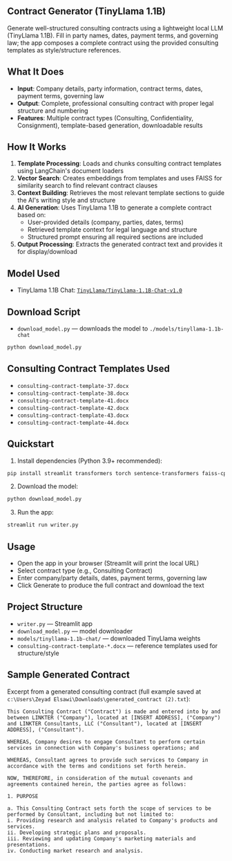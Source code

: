 ## Contract Generator (TinyLlama 1.1B)
Generate well-structured consulting contracts using a lightweight local LLM (TinyLlama 1.1B). Fill in party names, dates, payment terms, and governing law; the app composes a complete contract using the provided consulting templates as style/structure references.

## What It Does
- **Input**: Company details, party information, contract terms, dates, payment terms, governing law
- **Output**: Complete, professional consulting contract with proper legal structure and numbering
- **Features**: Multiple contract types (Consulting, Confidentiality, Consignment), template-based generation, downloadable results

## How It Works
1. **Template Processing**: Loads and chunks consulting contract templates using LangChain's document loaders
2. **Vector Search**: Creates embeddings from templates and uses FAISS for similarity search to find relevant contract clauses
3. **Context Building**: Retrieves the most relevant template sections to guide the AI's writing style and structure
4. **AI Generation**: Uses TinyLlama 1.1B to generate a complete contract based on:
   - User-provided details (company, parties, dates, terms)
   - Retrieved template context for legal language and structure
   - Structured prompt ensuring all required sections are included
5. **Output Processing**: Extracts the generated contract text and provides it for display/download

## Model Used
- TinyLlama 1.1B Chat: [`TinyLlama/TinyLlama-1.1B-Chat-v1.0`](https://huggingface.co/TinyLlama/TinyLlama-1.1B-Chat-v1.0)

## Download Script
- `download_model.py` — downloads the model to `./models/tinyllama-1.1b-chat`

```bash
python download_model.py
```

## Consulting Contract Templates Used
- `consulting-contract-template-37.docx`
- `consulting-contract-template-38.docx`
- `consulting-contract-template-41.docx`
- `consulting-contract-template-42.docx`
- `consulting-contract-template-43.docx`
- `consulting-contract-template-44.docx`

## Quickstart
1) Install dependencies (Python 3.9+ recommended):

```bash
pip install streamlit transformers torch sentence-transformers faiss-cpu langchain-community unstructured
```

2) Download the model:

```bash
python download_model.py
```

3) Run the app:

```bash
streamlit run writer.py
```

## Usage
- Open the app in your browser (Streamlit will print the local URL)
- Select contract type (e.g., Consulting Contract)
- Enter company/party details, dates, payment terms, governing law
- Click Generate to produce the full contract and download the text

## Project Structure
- `writer.py` — Streamlit app
- `download_model.py` — model downloader
- `models/tinyllama-1.1b-chat/` — downloaded TinyLlama weights
- `consulting-contract-template-*.docx` — reference templates used for structure/style

## Sample Generated Contract
Excerpt from a generated consulting contract (full example saved at `c:\Users\Zeyad Elsawi\Downloads\generated_contract (2).txt`):

```text
This Consulting Contract ("Contract") is made and entered into by and between LINKTER ("Company"), located at [INSERT ADDRESS], ("Company") and LINKTER Consultants, LLC ("Consultant"), located at [INSERT ADDRESS], ("Consultant").

WHEREAS, Company desires to engage Consultant to perform certain services in connection with Company's business operations; and

WHEREAS, Consultant agrees to provide such services to Company in accordance with the terms and conditions set forth herein.

NOW, THEREFORE, in consideration of the mutual covenants and agreements contained herein, the parties agree as follows:

1. PURPOSE

a. This Consulting Contract sets forth the scope of services to be performed by Consultant, including but not limited to:
i. Providing research and analysis related to Company's products and services.
ii. Developing strategic plans and proposals.
iii. Reviewing and updating Company's marketing materials and presentations.
iv. Conducting market research and analysis.
```
